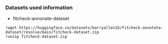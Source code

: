 ### Datasets used information
- fitcheck-annonate-dataset 
``` 
!wget https://huggingface.co/datasets/barryallen16/fitcheck-annotate-dataset/resolve/main/fitcheck-dataset.zip
!unzip fitcheck-dataset.zip
```
